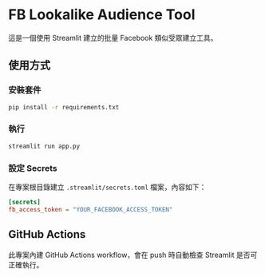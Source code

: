 # FB Lookalike Audience Tool

這是一個使用 Streamlit 建立的批量 Facebook 類似受眾建立工具。

## 使用方式

### 安裝套件
```bash
pip install -r requirements.txt
```

### 執行
```bash
streamlit run app.py
```

### 設定 Secrets
在專案根目錄建立 `.streamlit/secrets.toml` 檔案，內容如下：
```toml
[secrets]
fb_access_token = "YOUR_FACEBOOK_ACCESS_TOKEN"
```

## GitHub Actions
此專案內建 GitHub Actions workflow，會在 push 時自動檢查 Streamlit 是否可正確執行。

